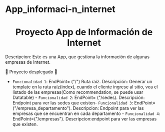 # App_informaci-n_internet
<h1 align="center"> Proyecto App de Información de Internet  </h1>

<p>Descripcion: 
    Este es una App, que gestiona la información  de algunas empresas de Internet.
</p>

:construction: Proyecto desplegado :construction:

- `Funcionalidad 1`: EndPoint= ("/") Ruta raíz. Descripción: Generar un template en la ruta raíz(index), cuando el cliente ingrese al sitio, vea el listado de las empresas(Como recommendation, se puede usar Datatable) - `Funcionalidad 2`: EndPoint= ("/sedes). Descripción:  Endpoint para ver las sedes que existen- `Funcionalidad 3`: EndPoint=("/empresa_departamento"). Descripcion: Endpoint para ver las empresas que se encuentran en cada departamento - `Funcionalidad 4`: EndPoint=("/empresas"). Descripcion:endpoint para ver las empresas que existen.

